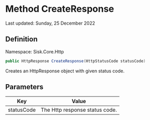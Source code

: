 # Method CreateResponse
Last updated: Sunday, 25 December 2022

## Definition
Namespace: Sisk.Core.Http

```csharp
public HttpResponse CreateResponse(HttpStatusCode statusCode)
```

Creates an HttpResponse object with given status code.

## Parameters

| Key | Value |
| --- | --- |
| statusCode | The Http response status code. | 

